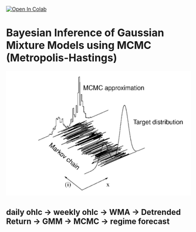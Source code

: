 [![Open In Colab](https://colab.research.google.com/assets/colab-badge.svg)](https://colab.research.google.com/github/iNANOV/quant-models-lab/blob/main/experiments/bayesian_gmm_mcmc/bayesian_gmm_mcmc_regime_forecast.ipynb)

# Bayesian Inference of Gaussian Mixture Models using MCMC (Metropolis-Hastings)

![MCMC](MCMC%20approximation.PNG)


## daily ohlc -> weekly ohlc -> WMA -> Detrended Return -> GMM -> MCMC -> regime forecast
